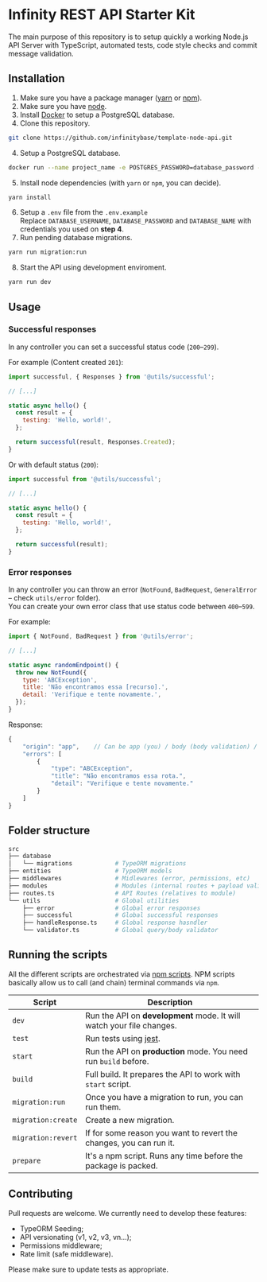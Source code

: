 # Infinity REST API Starter Kit

The main purpose of this repository is to setup quickly a working Node.js API Server with TypeScript, automated tests, code style checks and commit message validation.

## Installation

1. Make sure you have a package manager ([yarn](https://yarnpkg.com/) or [npm](https://www.npmjs.com/)).
2. Make sure you have [node](https://nodejs.org/en/).
3. Install [Docker](https://www.docker.com/) to setup a PostgreSQL database.
3. Clone this repository.
```bash
git clone https://github.com/infinitybase/template-node-api.git
```
4. Setup a PostgreSQL database.
```bash
docker run --name project_name -e POSTGRES_PASSWORD=database_password -e POSTGRES_DB=database_name -d database_username -p 5432:5432
```
5. Install node dependencies (with `yarn` or `npm`, you 
 can decide).  
```bash
yarn install
```
6. Setup a `.env` file from the `.env.example`  
Replace `DATABASE_USERNAME`, `DATABASE_PASSWORD` and `DATABASE_NAME` with credentials you used on **step 4**.
7. Run pending database migrations.
```bash
yarn run migration:run
```
8. Start the API using development enviroment.
```bash
yarn run dev
```

## Usage
### Successful responses
In any controller you can set a successful status code (`200`–`299`).  

For example (Content created `201`):  
```javascript
import successful, { Responses } from '@utils/successful';

// [...]

static async hello() {
  const result = {
    testing: 'Hello, world!',
  };

  return successful(result, Responses.Created);
}
```

Or with default status (`200`):
```javascript
import successful from '@utils/successful';

// [...]

static async hello() {
  const result = {
    testing: 'Hello, world!',
  };

  return successful(result);
}
```

### Error responses
In any controller you can throw an error (`NotFound`, `BadRequest`, `GeneralError` – check `utils/error` folder).  
You can create your own error class that use status code between `400`–`599`.    

For example:  
```javascript
import { NotFound, BadRequest } from '@utils/error';

// [...]

static async randomEndpoint() {
  throw new NotFound({
    type: 'ABCException',
    title: 'Não encontramos essa [recurso].',
    detail: 'Verifique e tente novamente.',
  });
}
```
Response:
```javascript
{
    "origin": "app",    // Can be app (you) / body (body validation) / query (url validation) / unknown (server)
    "errors": [
        {
            "type": "ABCException",
            "title": "Não encontramos essa rota.",
            "detail": "Verifique e tente novamente."
        }
    ]
}
```

## Folder structure
```bash
src
├── database
│   └── migrations            # TypeORM migrations
├── entities                  # TypeORM models
├── middlewares               # Midlewares (error, permissions, etc)
├── modules                   # Modules (internal routes + payload validation + controller)
├── routes.ts                 # API Routes (relatives to module)
└── utils                     # Global utilities
    ├── error                 # Global error responses
    ├── successful            # Global successful responses
    ├── handleResponse.ts     # Global response hasndler
    └── validator.ts          # Global query/body validator
```

## Running the scripts
All the different scripts are orchestrated via [npm scripts](https://docs.npmjs.com/misc/scripts).
NPM scripts basically allow us to call (and chain) terminal commands via `npm`.

| Script | Description |
| ------------------------- | ------------------------------------------------------------------------------------------------- |
| `dev`                   | Run the API on **development** mode. It will watch your file changes.                  |
| `test`                   | Run tests using [jest](https://jestjs.io/).     |
| `start`                   | Run the API on **production** mode. You need run `build` before.       |
| `build`                   | Full build. It prepares the API to work with `start` script.       |
| `migration:run`                   | Once you have a migration to run, you can run them.                                      |
| `migration:create`                   | Create a new migration.                                      |
| `migration:revert`                    | If for some reason you want to revert the changes, you can run it. |
| `prepare`                    |It's a npm script. Runs any time before the package is packed.       |

## Contributing
Pull requests are welcome. We currently need to develop these features:
- TypeORM Seeding;
- API versionating (v1, v2, v3, vn...);
- Permissions middleware;
- Rate limit (safe middleware).  
 
Please make sure to update tests as appropriate.

